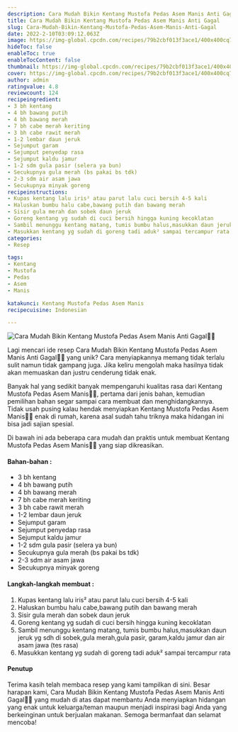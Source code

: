 ```yaml
---
description: Cara Mudah Bikin Kentang Mustofa Pedas Asem Manis Anti Gagal"
title: Cara Mudah Bikin Kentang Mustofa Pedas Asem Manis Anti Gagal
slug: Cara-Mudah-Bikin-Kentang-Mustofa-Pedas-Asem-Manis-Anti-Gagal
date: 2022-2-10T03:09:12.063Z
image: https://img-global.cpcdn.com/recipes/79b2cbf013f3ace1/400x400cq70/photo.jpg
hideToc: false
enableToc: true
enableTocContent: false
thumbnail: https://img-global.cpcdn.com/recipes/79b2cbf013f3ace1/400x400cq70/photo.jpg
cover: https://img-global.cpcdn.com/recipes/79b2cbf013f3ace1/400x400cq70/photo.jpg
author: admin
ratingvalue: 4.8
reviewcount: 124
recipeingredient:
- 3 bh kentang
- 4 bh bawang putih
- 4 bh bawang merah
- 7 bh cabe merah keriting
- 3 bh cabe rawit merah
- 1-2 lembar daun jeruk
- Sejumput garam
- Sejumput penyedap rasa
- Sejumput kaldu jamur
- 1-2 sdm gula pasir (selera ya bun)
- Secukupnya gula merah (bs pakai bs tdk)
- 2-3 sdm air asam jawa
- Secukupnya minyak goreng
recipeinstructions:
- Kupas kentang lalu iris² atau parut lalu cuci bersih 4-5 kali
- Haluskan bumbu halu cabe,bawang putih dan bawang merah
- Sisir gula merah dan sobek daun jeruk
- Goreng kentang yg sudah di cuci bersih hingga kuning kecoklatan
- Sambil menunggu kentang matang, tumis bumbu halus,masukkan daun jeruk yg sdh di sobek,gula merah,gula pasir, garam,kaldu jamur dan air asam jawa (tes rasa)
- Masukkan kentang yg sudah di goreng tadi aduk² sampai tercampur rata
categories:
- Resep

tags:
- Kentang
- Mustofa
- Pedas
- Asem
- Manis

katakunci: Kentang Mustofa Pedas Asem Manis
recipecuisine: Indonesian

---
```


![Cara Mudah Bikin Kentang Mustofa Pedas Asem Manis Anti Gagal👩‍🍳](https://img-global.cpcdn.com/recipes/79b2cbf013f3ace1/400x400cq70/photo.jpg)

Lagi mencari ide resep Cara Mudah Bikin Kentang Mustofa Pedas Asem Manis Anti Gagal👩‍🍳 yang unik? Cara menyiapkannya memang tidak terlalu sulit namun tidak gampang juga. Jika keliru mengolah maka hasilnya tidak akan memuaskan dan justru cenderung tidak enak.

Banyak hal yang sedikit banyak mempengaruhi kualitas rasa dari Kentang Mustofa Pedas Asem Manis👩‍🍳, pertama dari jenis bahan, kemudian pemilihan bahan segar sampai cara membuat dan menghidangkannya. Tidak usah pusing kalau hendak menyiapkan Kentang Mustofa Pedas Asem Manis👩‍🍳 enak di rumah, karena asal sudah tahu triknya maka hidangan ini bisa jadi sajian spesial.

Di bawah ini ada beberapa cara mudah dan praktis untuk membuat Kentang Mustofa Pedas Asem Manis👩‍🍳 yang siap dikreasikan.

<!--inarticleads1-->

#### Bahan-bahan :

- 3 bh kentang
- 4 bh bawang putih
- 4 bh bawang merah
- 7 bh cabe merah keriting
- 3 bh cabe rawit merah
- 1-2 lembar daun jeruk
- Sejumput garam
- Sejumput penyedap rasa
- Sejumput kaldu jamur
- 1-2 sdm gula pasir (selera ya bun)
- Secukupnya gula merah (bs pakai bs tdk)
- 2-3 sdm air asam jawa
- Secukupnya minyak goreng

<!--inarticleads2-->

#### Langkah-langkah membuat :

1. Kupas kentang lalu iris² atau parut lalu cuci bersih 4-5 kali
1. Haluskan bumbu halu cabe,bawang putih dan bawang merah
1. Sisir gula merah dan sobek daun jeruk
1. Goreng kentang yg sudah di cuci bersih hingga kuning kecoklatan
1. Sambil menunggu kentang matang, tumis bumbu halus,masukkan daun jeruk yg sdh di sobek,gula merah,gula pasir, garam,kaldu jamur dan air asam jawa (tes rasa)
1. Masukkan kentang yg sudah di goreng tadi aduk² sampai tercampur rata

#### Penutup

Terima kasih telah membaca resep yang kami tampilkan di sini. Besar harapan kami, Cara Mudah Bikin Kentang Mustofa Pedas Asem Manis Anti Gagal👩‍🍳 yang mudah di atas dapat membantu Anda menyiapkan hidangan yang enak untuk keluarga/teman maupun menjadi inspirasi bagi Anda yang berkeinginan untuk berjualan makanan. Semoga bermanfaat dan selamat mencoba!